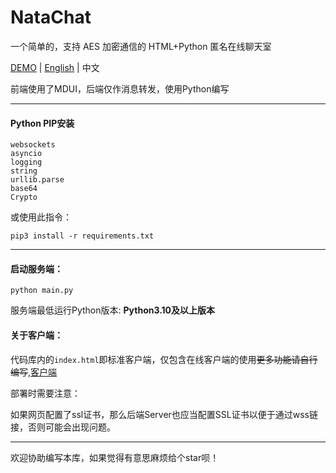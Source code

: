# NataChat
一个简单的，支持 AES 加密通信的 HTML+Python 匿名在线聊天室

[DEMO](https://natachat.zyghit.cn) | [English](https://github.com/ZGIT-Network/NataChat/blob/main/README_en.md) | 中文

前端使用了MDUI，后端仅作消息转发，使用Python编写

***
#### Python PIP安装
````
websockets
asyncio
logging
string
urllib.parse
base64
Crypto
````
或使用此指令：

``pip3 install -r requirements.txt``

****
#### 启动服务端：
``python main.py``

服务端最低运行Python版本:  **Python3.10及以上版本** 

#### 关于客户端：

代码库内的``index.html``即标准客户端，仅包含在线客户端的使用~~更多功能请自行编写~~,[客户端](https://Github.com/ZGIT-Network/NataChat-Client)

部署时需要注意：

如果网页配置了ssl证书，那么后端Server也应当配置SSL证书以便于通过wss链接，否则可能会出现问题。
***
欢迎协助编写本库，如果觉得有意思麻烦给个star呗！
